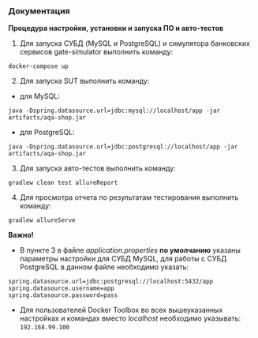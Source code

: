 ### Документация

**Процедура настройки, установки и запуска ПО и авто-тестов**

1. Для запуска СУБД (MySQL и PostgreSQL) и симулятора банковских сервисов gate-simulator выполнить команду:

`docker-compose up`

2. Для запуска SUT выполнить команду:

- для MySQL: 

`java -Dspring.datasource.url=jdbc:mysql://localhost/app -jar artifacts/aqa-shop.jar`

- для PostgreSQL:

`java -Dspring.datasource.url=jdbc:postgresql://localhost/app -jar artifacts/aqa-shop.jar`

3. Для запуска авто-тестов выполнить команду:

`gradlew clean test allureReport`

4. Для просмотра отчета по результатам тестирования выполнить команду:

`gradlew allureServe`

**Важно!**

- В пункте 3 в файле _application.properties_ **по умолчанию** указаны параметры настройки для СУБД MySQL,
для работы с СУБД PostgreSQL в данном файле необходимо указать:

```
spring.datasource.url=jdbc:postgresql://localhost:5432/app
spring.datasource.username=app
spring.datasource.password=pass
```
- Для пользователей Docker Toolbox во всех вышеуказанных настройках и командах вместо _localhost_ необходимо указывать:
`192.168.99.100`
